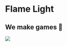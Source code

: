 # Flame Light

## We make games 👋

![](https://s11.flagcounter.com/countxl/n05e/bg_FFFFFF/txt_000000/border_CCCCCC/columns_4/maxflags_12/viewers_0/labels_0/pageviews_1/flags_0/percent_1/](https://s11.flagcounter.com/countxl/GeLU/bg_000000/txt_FFFFFF/border_000000/columns_5/maxflags_12/viewers_0/labels_0/pageviews_1/flags_0/percent_0/))

